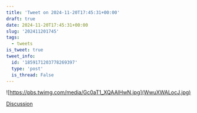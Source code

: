 ```yaml
---
title: 'Tweet on 2024-11-20T17:45:31+00:00'
draft: true
date: 2024-11-20T17:45:31+00:00
slug: '202411201745'
tags:
  - tweets
is_tweet: true
tweet_info:
  id: '1859171203778269397'
  type: 'post'
  is_thread: False
---
```






![https://pbs.twimg.com/media/Gc0aT1_XQAAlHwN.jpg](WwuXWALocJ.jpg)

[Discussion](https://x.com/sytelus/status/1859171203778269397)
